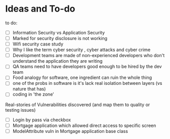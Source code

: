 # Ideas and To-do


to do:
 - [ ] Information Security vs Application Security
 - [ ] Marked for security disclosure is not working
 - [ ] Wifi security case study
 - [ ] Why I like the term cyber security , cyber attacks and cyber crime
 - [ ] Development teams are made of non-experienced developers who don't understand the application they are writing
 - [ ] QA teams need to have developers good enough to be hired by the dev team
 - [ ] Food analogy for software, one ingredient can ruin the whole thing
 - [ ] one of the probs in software is it's lack real isolation between layers (vs nature that has)
 - [ ] coding in 'the zone'

Real-stories of Vulnerabilities discovered (and map them to quality or testing issues)
 - [ ] Login by pass via checkbox
 - [ ] Mortgage application which allowed direct access to specific screen
 - [ ] ModelAttribute vuln in Mortgage application base class
